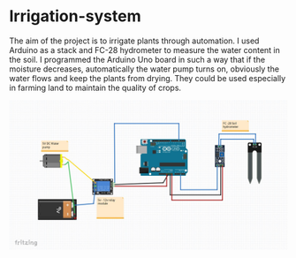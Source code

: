 # Irrigation-system
The aim of the project is to irrigate  plants through  automation. I used Arduino as a stack and FC-28 hydrometer to measure the water content in the soil. I programmed the Arduino Uno board in such a way that if the moisture decreases, automatically the water pump turns on, obviously the water flows and keep the plants from drying.
 They could be used especially in farming land to maintain the quality of crops.
 
 ![](Connections.jpg)
 
 
